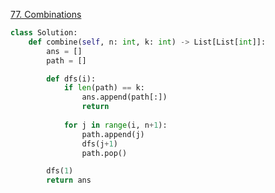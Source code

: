 [77. Combinations](https://leetcode.com/problems/combinations/)

```py
class Solution:
    def combine(self, n: int, k: int) -> List[List[int]]:
        ans = []
        path = []

        def dfs(i):
            if len(path) == k:
                ans.append(path[:])
                return
            
            for j in range(i, n+1):
                path.append(j)
                dfs(j+1)
                path.pop()

        dfs(1)
        return ans
```

